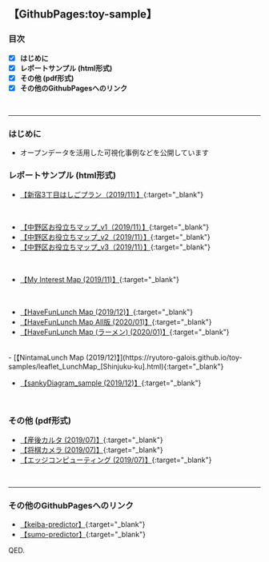 ## 【GithubPages:toy-sample】

### 目次
- [x]  **はじめに**
- [x]  **レポートサンプル (html形式)**
- [x]  **その他 (pdf形式)**
- [x]  **その他のGithubPagesへのリンク**
<br> 
 
--- 

### はじめに
- オープンデータを活用した可視化事例などを公開しています


### レポートサンプル (html形式)
- [【新宿3丁目はしごプラン（2019/11）】](https://ryutoro-galois.github.io/toy-samples/leaflet_sample_hashigo_plan_20191106.html){:target="_blank"}
<br>

- [【中野区お役立ちマップ_v1（2019/11）】](https://ryutoro-galois.github.io/toy-samples/leaflet_sample_nakanoku_20191107.html){:target="_blank"}
- [【中野区お役立ちマップ_v2（2019/11）】](https://ryutoro-galois.github.io/toy-samples/leaflet_sample_nakanoku_v2_20191120.html){:target="_blank"}
- [【中野区お役立ちマップ_v3（2019/11）】](https://ryutoro-galois.github.io/toy-samples/leaflet_sample_nakanoku_v3_20191125.html){:target="_blank"}
<br>

- [【My Interest Map (2019/11)】](https://ryutoro-galois.github.io/toy-samples/interest_map_20191127.html){:target="_blank"}
<br>

- [【HaveFunLunch Map (2019/12)】](https://ryutoro-galois.github.io/toy-samples/HaveFunLunchMap.html){:target="_blank"}
- [【HaveFunLunch Map All版 (2020/01)】](https://ryutoro-galois.github.io/toy-samples/HaveFunLunchMap_AllData.html){:target="_blank"}
- [【HaveFunLunch Map (ラーメン) (2020/01)】](https://ryutoro-galois.github.io/toy-samples/HaveFunLunchMap_AllData.html){:target="_blank"}
<br>
- [【NintamaLunch Map (2019/12)】](https://ryutoro-galois.github.io/toy-samples/leaflet_LunchMap_[Shinjuku-ku].html){:target="_blank"}
<br>

- [【sankyDiagram_sample (2019/12)】](https://ryutoro-galois.github.io/toy-samples/sankeyDiagram_sample.html){:target="_blank"}
<br>


### その他 (pdf形式)
- [【産後カルタ (2019/07)】](MLLabSpace_20190725_01_SangoKaruta.pdf){:target="_blank"}
- [【将棋カメラ (2019/07)】](MLLabSpace_20190725_02_ShogiCamera.pdf){:target="_blank"}
- [【エッジコンピューティング (2019/07)】](MLLabSpace_20190725_03_EdgeComputing.pdf){:target="_blank"}
<br>


---

### その他のGithubPagesへのリンク
- [【keiba-predictor】](https://ryutoro-galois.github.io/keiba-predictor/){:target="_blank"}
- [【sumo-predictor】](https://ryutoro-galois.github.io/sumo-predictor/){:target="_blank"}

QED.
